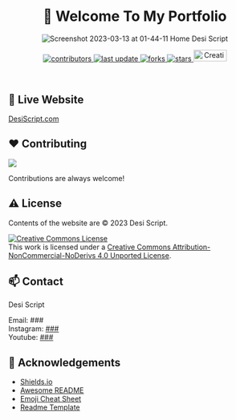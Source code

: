 

<div align="center">

# :wave: Welcome To My Portfolio
![Screenshot 2023-03-13 at 01-44-11 Home Desi Script](https://user-images.githubusercontent.com/17983225/224571471-70270180-b574-4b65-8b85-f3f1bc9470e2.png)
<!-- Badges -->
<p>
  
  <a href="https://github.com/shadmanhere/desiscript.com/graphs/contributors">
    <img src="https://img.shields.io/github/contributors/shadmanhere/desiscript.com" alt="contributors" />
  </a>
  <a href="https://github.com/shadmanhere/desiscript.com/commits/main">
    <img src="https://img.shields.io/github/last-commit/shadmanhere/desiscript.com" alt="last update" />
  </a>
  <a href="https://github.com/shadmanhere/desiscript.com/network/members">
    <img src="https://img.shields.io/github/forks/shadmanhere/desiscript.com" alt="forks" />
  </a>
  <a href="https://github.com/shadmanhere/desiscript.com/stargazers">
    <img src="https://img.shields.io/github/stars/shadmanhere/desiscript.com" alt="stars" />
  </a>
<a rel="license" href="http://creativecommons.org/licenses/by-nc-nd/4.0/"><img width="66" height="23.3" alt="Creative Commons License" style="border-width:0" src="https://i.creativecommons.org/l/by-nc-nd/4.0/88x31.png" /></a>
</p>
   
</div>

<br />

## 🚀 Live Website

[DesiScript.com](https://www.desiscript.com/)
## :heart: Contributing

<a href="https://github.com/shadmanhere/desiscript.com/graphs/contributors">
  <img src="https://contrib.rocks/image?repo=shadmanhere/desiscript.com" />
</a>

Contributions are always welcome!

<!-- License -->

## :warning: License

Contents of the website are &copy; 2023 Desi Script.

<a rel="license" href="http://creativecommons.org/licenses/by-nc-nd/4.0/"><img alt="Creative Commons License" style="border-width:0" src="https://i.creativecommons.org/l/by-nc-nd/4.0/88x31.png" /></a><br />This work is licensed under a <a rel="license" href="http://creativecommons.org/licenses/by-nc-nd/4.0/">Creative Commons Attribution-NonCommercial-NoDerivs 4.0 Unported License</a>.

<!-- Contact -->

## 📫 Contact

Desi Script

Email: ###
<br/>
Instagram: [###](https://instagram.com/###)
<br/>
Youtube: [###](https://www.youtube.com/###)

<!-- Acknowledgments -->

## :gem: Acknowledgements


- [Shields.io](https://shields.io/)
- [Awesome README](https://github.com/matiassingers/awesome-readme)
- [Emoji Cheat Sheet](https://github.com/ikatyang/emoji-cheat-sheet/blob/master/README.md#travel--places)
- [Readme Template](https://github.com/othneildrew/Best-README-Template)
